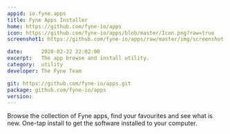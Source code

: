 ```yaml
---
appid: io.fyne.apps
title: Fyne Apps Installer
home: https://github.com/fyne-io/apps
icon: https://github.com/fyne-io/apps/blob/master/Icon.png?raw=true
screenshot1: https://github.com/fyne-io/apps/raw/master/img/screenshot.png

date:      2020-02-22 22:02:00
excerpt:   The app browse and install utility.
category:  utility
developer: The Fyne Team

git: https://github.com/fyne-io/apps.git
package: github.com/fyne-io/apps
version: 
---
```


Browse the collection of Fyne apps, find your favourites and see what is new.
One-tap install to get the software installed to your computer.


